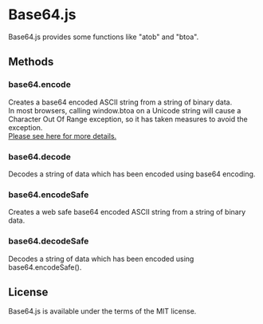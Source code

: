 # Base64.js
Base64.js provides some functions like "atob" and "btoa".  

## Methods
### base64.encode
  Creates a base64 encoded ASCII string from a string of binary data.  
  In most browsers, calling window.btoa on a Unicode string will cause a Character Out Of Range exception, so it has taken measures to avoid the exception.  
  [Please see here for more details.](https://developer.mozilla.org/en-US/docs/DOM/window.btoa#Unicode_Strings)

### base64.decode
  Decodes a string of data which has been encoded using base64 encoding.

### base64.encodeSafe
  Creates a web safe base64 encoded ASCII string from a string of binary data.

### base64.decodeSafe
  Decodes a string of data which has been encoded using base64.encodeSafe().

## License
Base64.js is available under the terms of the MIT license.
